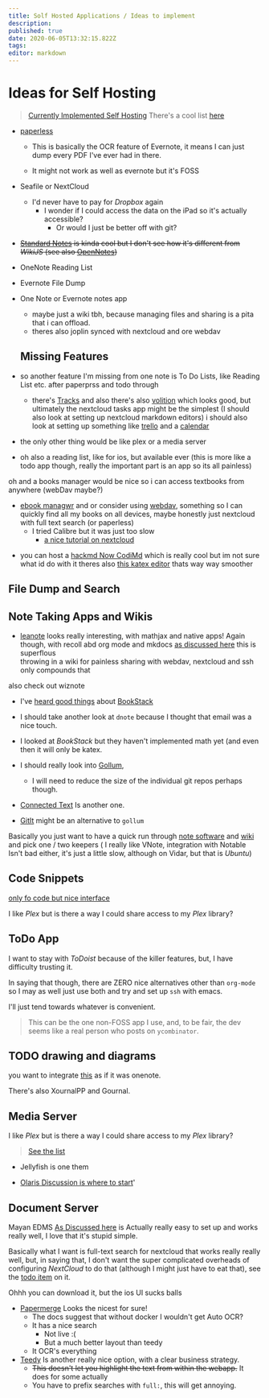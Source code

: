 ```yaml
---
title: Solf Hosted Applications / Ideas to implement
description: 
published: true
date: 2020-06-05T13:32:15.822Z
tags: 
editor: markdown
---
```


# Ideas for Self Hosting
> [Currently Implemented Self Hosting](Currently-Implemented-Self-Hosting)
> There's a cool list [here](https://github.com/awesome-selfhosted/awesome-selfhosted)

+ [paperless](https://github.com/the-paperless-project/paperless)

  + This is basically the OCR feature of Evernote, it means I can just dump every PDF I've ever had in there.
  
  + It might not work as well as evernote but it's FOSS
  
+ Seafile or NextCloud
  + I'd never have to pay for *Dropbox* again
    + I wonder if I could access the data on the iPad so it's actually accessible?
      + Or would I just be better off with git?
      
+ ~~[Standard Notes](https://app.standardnotes.org/) is kinda cool but I don't see how it's different from *WikiJS* (see also [OpenNotes](https://github.com/FoxUSA/OpenNote))~~
* OneNote Reading List
* Evernote File Dump
* One Note or Evernote notes app
  * maybe just a wiki tbh, because managing files and sharing is a pita that i can offload.
  * theres also joplin synced with nextcloud and ore webdav  
  
  ## Missing Features

+ so another feature I'm missing from one  note is  To Do Lists,  like Reading List etc.   after paperprss  and todo  through   

  + there's [Tracks](https://www.getontracks.org/) and also there's also [volition](https://github.com/usevolition/volition/blob/master/README.md) which looks good, but ultimately the nextcloud tasks app might be the simplest (I should also look at setting up nextcloud markdown editors) i should also look at setting up something like [trello](https://wekan.github.io/) and a [calendar](https://www.calendarserver.org/ccs-calendarserver/)

+ the only other thing would be like plex or a media server

+ oh also a reading list, like for ios, but available ever (this is more like a todo app though, really the important part is an app so its all painless)

oh and a books manager would be nice so i can access textbooks from anywhere (webDav maybe?)

 + [ebook managwr](https://getpolarized.io/) and or consider using [webdav](./usingwebdav), something so I can quickly find all my books on all devices, maybe honestly just nextcloud with full text search (or paperless)
   + I tried Calibre but it was just too slow
     + [a nice tutorial on nextcloud](https://websiteforstudents.com/setup-nextcloud-on-ubuntu-18-04-lts-beta-with-apache2-mariadb-and-php-7-1-support/)
  
-   you can host a [hackmd Now CodiMd](https://demo.codimd.org/) which is really cool but im not sure what id do with it   theres also [this katex editor](https://josephernest.github.io/writing/) thats way way smoother  



## File Dump and Search


## Note Taking Apps and Wikis
* [leanote](http://leanote.org/) looks really interesting, with mathjax and native apps!
Again though, with recoll abd org mode and mkdocs [as discussed here](https://ryansnotes.org/Org/manual.html) this is superflous  
throwing in a wiki for painless sharing with webdav, nextcloud and ssh only compounds that  

also check out wiznote



* I've [heard good things](https://www.reddit.com/r/selfhosted/comments/6imt64/what_self_hosted_wiki_has_the_best_mobile_app/dj8w7xm/) about [BookStack](https://www.bookstackapp.com/)

* I should take another look at `dnote` because I thought that email was a nice touch.
* I looked at *BookStack* but they haven't implemented math yet (and even then it will only be katex.
* I should really look into [Gollum](https://github.com/gollum/gollum), 
	* I will need to reduce the size of the individual git repos perhaps though.
* [Connected Text](https://www.connectedtext.com/) Is another one.
* [GitIt](https://github.com/jgm/gitit) might be an alternative to `gollum`

Basically you just want to have a quick run through [note software](https://www.google.com/search?client=firefox-b-d&q=note+taking+software++arch+wiki) and [wiki](https://wiki.archlinux.org/index.php/Category:Wiki_software) and pick one / two keepers ( I really like VNote, integration with Notable Isn't bad either, it's just a little slow, although on Vidar, but that is *Ubuntu*)

## Code Snippets
[only fo code but nice interface](https://demo.docpht.org/page/php-7/loops)

I like *Plex* but is there a way I could share access to my *Plex* library?



## ToDo App
I want to stay with *ToDoist* because of the killer features, but, I have difficulty trusting it.

In saying that though, there are ZERO nice alternatives other than `org-mode` so I may as well just use both and try and set up `ssh` with emacs.

I'll just tend towards whatever is convenient.

> This can be the one non-FOSS app I use, and, to be fair, the dev seems like a real person who posts on `ycombinator`.

## TODO drawing and diagrams
you want to integrate [this](https://github.com/jgraph/drawio) as if it was onenote.

There's also XournalPP and Gournal.

## Media Server
I like *Plex* but is there a way I could share access to my *Plex* library?



> [See the list](https://github.com/awesome-selfhosted/awesome-selfhosted#video-streaming)

+ Jellyfish is one them

+ [Olaris Discussion is where to start](https://www.reddit.com/r/selfhosted/comments/givr4j/the_olaris_team_wants_your_input_foss_plex/)'




## Document Server
Mayan EDMS [As Discussed here](https://ryansnotes.org/Org/todo.html) is Actually really easy to set up and works really well, I love that it's stupid simple.

Basically what I want is full-text search for nextcloud that works really really well, but, in saying that, I don't want the super complicated overheads of configuring *NextCloud* to do that (although I might just have to eat that), see the [todo item](https://ryansnotes.org/Org/todo.html#orgf61687d) on it.

Ohhh you can download it, but the ios UI sucks balls

+ [Papermerge](https://github.com/ciur/papermerge) Looks the nicest for sure!
  + The docs suggest that without docker I wouldn't get Auto OCR?
  + It has a nice search
    + Not live :(
    + But a much better layout than teedy
  + It OCR's everything
+ [Teedy](https://github.com/sismics/docs) Is another really nice option, with a clear business strategy.
  + ~~This doesn't let you highlight the text from within the webapp.~~ It does for some actually
  + You have to prefix searches with `full:`, this will get annoying.

